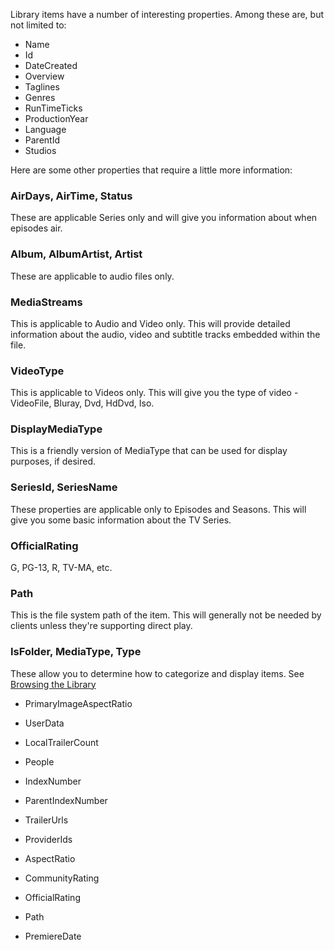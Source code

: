 Library items have a number of interesting properties. Among these are, but not limited to:

* Name
* Id
* DateCreated
* Overview
* Taglines
* Genres
* RunTimeTicks
* ProductionYear
* Language
* ParentId
* Studios

Here are some other properties that require a little more information:

### AirDays, AirTime, Status
These are applicable Series only and will give you information about when episodes air.

### Album, AlbumArtist, Artist
These are applicable to audio files only.

### MediaStreams
This is applicable to Audio and Video only. This will provide detailed information about the audio, video and subtitle tracks embedded within the file.

### VideoType
This is applicable to Videos only. This will give you the type of video - VideoFile, Bluray, Dvd, HdDvd, Iso.

### DisplayMediaType
This is a friendly version of MediaType that can be used for display purposes, if desired.

### SeriesId, SeriesName
These properties are applicable only to Episodes and Seasons. This will give you some basic information about the TV Series.

### OfficialRating
G, PG-13, R, TV-MA, etc.

### Path
This is the file system path of the item. This will generally not be needed by clients unless they're supporting direct play.

### IsFolder, MediaType, Type
These allow you to determine how to categorize and display items. See [Browsing the Library](https://github.com/MediaBrowser/MediaBrowser/wiki/Browsing-the-Library)

* PrimaryImageAspectRatio
* UserData
* LocalTrailerCount
* People
* IndexNumber
* ParentIndexNumber
* TrailerUrls
* ProviderIds
* AspectRatio
* CommunityRating



* OfficialRating
* Path
* PremiereDate 